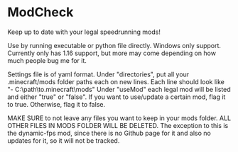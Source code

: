 # ModCheck
Keep up to date with your legal speedrunning mods!


Use by running executable or python file directly. Windows only support.
Currently only has 1.16 support, but more may come depending on how much people bug me for it.

Settings file is of yaml format. 
Under "directories", put all your .minecraft/mods folder paths each on new lines. Each line should look like "- C:\path\to\.minecraft\mods"
Under "useMod" each legal mod will be listed and either "true" or "false". If you want to use/update a certain mod, flag it to true. Otherwise, flag it to false.

MAKE SURE to not leave any files you want to keep in your mods folder. ALL OTHER FILES IN MODS FOLDER WILL BE DELETED. The exception to this is the dynamic-fps mod, since there is no Github page for it and also no updates for it, so it will not be tracked.
